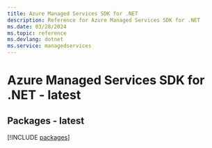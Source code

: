 ```yaml
---
title: Azure Managed Services SDK for .NET
description: Reference for Azure Managed Services SDK for .NET
ms.date: 03/28/2024
ms.topic: reference
ms.devlang: dotnet
ms.service: managedservices
---
```

# Azure Managed Services SDK for .NET - latest
## Packages - latest
[!INCLUDE [packages](managed-services-index.md)]